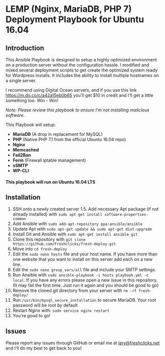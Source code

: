 # LEMP (Nginx, MariaDB, PHP 7) Deployment Playbook for Ubuntu 16.04

## Introduction

This Ansible Playbook is designed to setup a highly optimized environment on a production server without the configuration hassle. I modified and mixed several deployment scripts to get create the optimized system ready for Wordpress installs.
It includes the ability to install multiple hostnames on a single server.

I recommend using Digital Ocean servers, and if you use this link https://m.do.co/c/a42a15eb0b65 you'll get $10 in credit and I'll get a little something too. Win - Win!

*Note: Please review this playbook to ensure I'm not installing malicious software.*

This Playbook will setup:

- **MariaDB** (A drop in replacement for MySQL)
- **PHP** (Native PHP 7.1 from the official Ubuntu 16.04 repo)
- **Nginx**
- **Memcached**
- **Fail2Ban**
- **Ferm** (Firewall iptable management)
- **sSMTP**
- **WP-CLI**

#### This playbook will run on Ubuntu 16.04 LTS

## Installation

1. SSH onto a newly created server
1.5. Add necessary Apt package (if not already installed) with `sudo apt-get install software-properties-common`
2. Add Ansible with `sudo add-apt-repository ppa:ansible/ansible`
3. Update Apt with `sudo apt-get update && sudo apt-get dist-upgrade`
4. Install Git and Ansible with `sudo apt-get install ansible git`
5. Clone this repository with `git clone https://github.com/Freshclicks/fresh-deploy.git`
6. Move into `cd fresh-deploy`
7. Edit the `sudo nano hosts` file and your host name. If you have more than one website that you want to install on this server add each on a new line.
8. Edit the `sudo nano group_vars/all` file and include your SMTP settings.
9. Run Ansible with `sudo ansible-playbook -i hosts playbook.yml -c local`. If you have any errors please open a new issue in this repository. (It may fail the first time. Just run it again and you should be good to go)
10. Remove the cloned git directory from your server with `rm -rf fresh-deploy/`
11. Run `/usr/bin/mysql_secure_installation` to secure MariaDB. Your root password will be root by default
12. Restart Nginx with: `sudo service nginx restart`
13. You're good to go!

## Issues

Please report any issues through GitHub or email me at lary@freshclicks.net and I'll do my best to get back to you!
